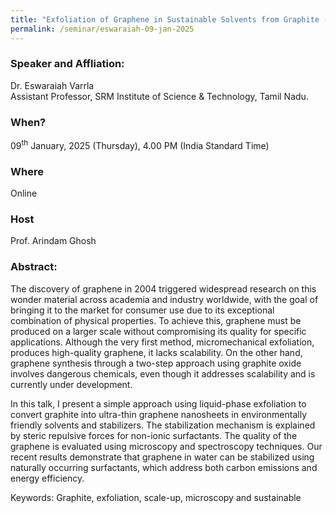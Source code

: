 ```yaml
---
title: "Exfoliation of Graphene in Sustainable Solvents from Graphite (09/01/25)"
permalink: /seminar/eswaraiah-09-jan-2025
---
```

### Speaker and Affliation:
Dr. Eswaraiah Varrla<br>
Assistant Professor, SRM Institute of Science & Technology, Tamil Nadu. 

### When?
09<sup>th</sup> January, 2025 (Thursday), 4.00 PM (India Standard Time)

### Where
Online

### Host
Prof. Arindam Ghosh

### Abstract:

The discovery of graphene in 2004 triggered widespread research on this wonder material across academia and industry worldwide, with the goal of bringing it to the market for consumer use due to its exceptional combination of physical properties. To achieve this, graphene must be produced on a larger scale without compromising its quality for specific applications. Although the very first method, micromechanical exfoliation, produces high-quality graphene, it lacks scalability. On the other hand, graphene synthesis through a two-step approach using graphite oxide involves dangerous chemicals, even though it addresses scalability and is currently under development.

In this talk, I present a simple approach using liquid-phase exfoliation to convert graphite into ultra-thin graphene nanosheets in environmentally friendly solvents and stabilizers. The stabilization mechanism is explained by steric repulsive forces for non-ionic surfactants. The quality of the graphene is evaluated using microscopy and spectroscopy techniques. Our recent results demonstrate that graphene in water can be stabilized using naturally occurring surfactants, which address both carbon emissions and energy efficiency.

Keywords: Graphite, exfoliation, scale-up, microscopy and sustainable


